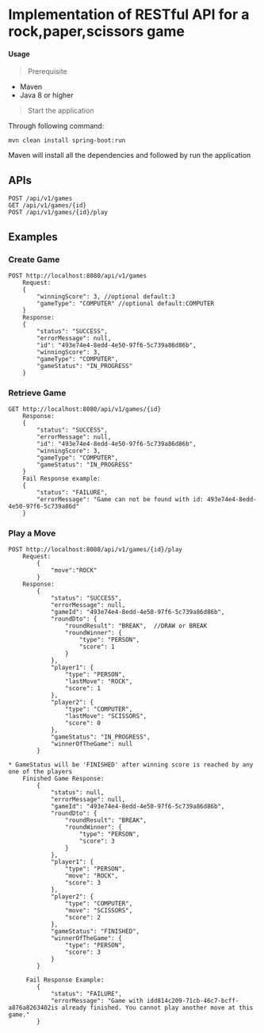 # Implementation of RESTful API for a rock,paper,scissors game


#### Usage

> Prerequisite
- Maven 
- Java 8 or higher 

> Start the application

Through following command:

    mvn clean install spring-boot:run 
    
Maven will install all the dependencies and followed by run the application


## APIs
    POST /api/v1/games
    GET /api/v1/games/{id}
    POST /api/v1/games/{id}/play
    

## Examples

### Create Game 
    POST http://localhost:8080/api/v1/games
        Request: 
        {
        	"winningScore": 3, //optional default:3
        	"gameType": "COMPUTER" //optional default:COMPUTER
        }
        Response: 
        {
            "status": "SUCCESS",
            "errorMessage": null,
            "id": "493e74e4-8edd-4e50-97f6-5c739a86d86b",
            "winningScore": 3,
            "gameType": "COMPUTER",
            "gameStatus": "IN_PROGRESS"
        }
  

### Retrieve Game
    GET http://localhost:8080/api/v1/games/{id}  
        Response: 
        {
            "status": "SUCCESS",
            "errorMessage": null,
            "id": "493e74e4-8edd-4e50-97f6-5c739a86d86b",
            "winningScore": 3,
            "gameType": "COMPUTER",
            "gameStatus": "IN_PROGRESS"
        }
        Fail Response example:
        {
            "status": "FAILURE",
            "errorMessage": "Game can not be found with id: 493e74e4-8edd-4e50-97f6-5c739a86d"
        }

### Play a Move
    POST http://localhost:8080/api/v1/games/{id}/play
        Request:
            { 
            	"move":"ROCK"
            }
        Response: 
            {
                "status": "SUCCESS",
                "errorMessage": null,
                "gameId": "493e74e4-8edd-4e50-97f6-5c739a86d86b",
                "roundDto": {
                    "roundResult": "BREAK",  //DRAW or BREAK
                    "roundWinner": {
                        "type": "PERSON",
                        "score": 1
                    }
                },
                "player1": {
                    "type": "PERSON",
                    "lastMove": "ROCK",
                    "score": 1
                },
                "player2": {
                    "type": "COMPUTER",
                    "lastMove": "SCISSORS",
                    "score": 0
                },
                "gameStatus": "IN_PROGRESS",
                "winnerOfTheGame": null
            }
            
    * GameStatus will be 'FINISHED' after winning score is reached by any one of the players
        Finished Game Response:
            {
                "status": null,
                "errorMessage": null,
                "gameId": "493e74e4-8edd-4e50-97f6-5c739a86d86b",
                "roundDto": {
                    "roundResult": "BREAK",
                    "roundWinner": {
                        "type": "PERSON",
                        "score": 3
                    }
                },
                "player1": {
                    "type": "PERSON",
                    "move": "ROCK",
                    "score": 3
                },
                "player2": {
                    "type": "COMPUTER",
                    "move": "SCISSORS",
                    "score": 2
                },
                "gameStatus": "FINISHED",
                "winnerOfTheGame": {
                    "type": "PERSON",
                    "score": 3
                }
            } 
            
         Fail Response Example:
            {
                "status": "FAILURE",
                "errorMessage": "Game with idd814c209-71cb-46c7-bcff-a876a8263402is already finished. You cannot play another move at this game."
            }   
        
        